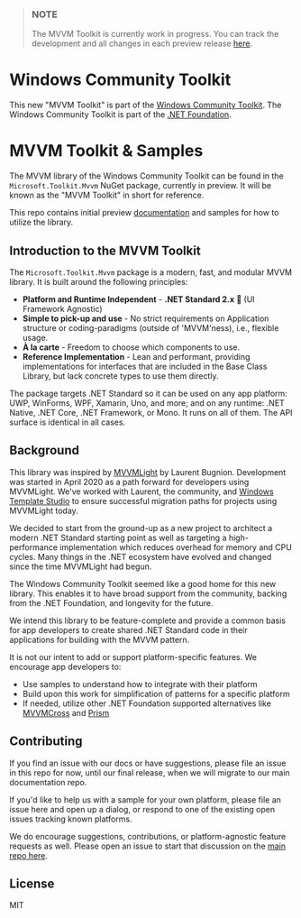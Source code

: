 > ### NOTE
> The MVVM Toolkit is currently work in progress. You can track the development and all changes in each preview release [here](https://github.com/windows-toolkit/WindowsCommunityToolkit/issues/3428).

# Windows Community Toolkit
This new "MVVM Toolkit" is part of the [Windows Community Toolkit](https://aka.ms/wct). The Windows Community Toolkit is part of the [.NET Foundation](https://dotnetfoundation.org/).

# MVVM Toolkit & Samples

The MVVM library of the Windows Community Toolkit can be found in the `Microsoft.Toolkit.Mvvm` NuGet package, currently in preview. It will be known as the "MVVM Toolkit" in short for reference.

This repo contains initial preview [documentation](docs/mvvm/Introduction.md) and samples for how to utilize the library.

## Introduction to the MVVM Toolkit

The `Microsoft.Toolkit.Mvvm` package is a modern, fast, and modular MVVM library. It is built around the following principles:

- **Platform and Runtime Independent** - **.NET Standard 2.x** 🚀 (UI Framework Agnostic)
- **Simple to pick-up and use** - No strict requirements on Application structure or coding-paradigms (outside of 'MVVM'ness), i.e., flexible usage.
- **À la carte** - Freedom to choose which components to use.
- **Reference Implementation** - Lean and performant, providing implementations for interfaces that are included in the Base Class Library, but lack concrete types to use them directly.

The package targets .NET Standard so it can be used on any app platform: UWP, WinForms, WPF, Xamarin, Uno, and more; and on any runtime: .NET Native, .NET Core, .NET Framework, or Mono. It runs on all of them. The API surface is identical in all cases.

## Background
This library was inspired by [MVVMLight](https://www.mvvmlight.net/) by Laurent Bugnion. Development was started in April 2020 as a path forward for developers using MVVMLight. We've worked with Laurent, the community, and [Windows Template Studio](https://aka.ms/wts) to ensure successful migration paths for projects using MVVMLight today.

We decided to start from the ground-up as a new project to architect a modern .NET Standard starting point as well as targeting a high-performance implementation which reduces overhead for memory and CPU cycles. Many things in the .NET ecosystem have evolved and changed since the time MVVMLight had begun.

The Windows Community Toolkit seemed like a good home for this new library. This enables it to have broad support from the community, backing from the .NET Foundation, and longevity for the future.

We intend this library to be feature-complete and provide a common basis for app developers to create shared .NET Standard code in their applications for building with the MVVM pattern.

It is not our intent to add or support platform-specific features. We encourage app developers to:

- Use samples to understand how to integrate with their platform
- Build upon this work for simplification of patterns for a specific platform
- If needed, utilize other .NET Foundation supported alternatives like [MVVMCross](https://www.mvvmcross.com/) and [Prism](https://prismlibrary.com/)

## Contributing

If you find an issue with our docs or have suggestions, please file an issue in this repo for now, until our final release, when we will migrate to our main documentation repo.

If you'd like to help us with a sample for your own platform, please file an issue here and open up a dialog, or respond to one of the existing open issues tracking known platforms.

We do encourage suggestions, contributions, or platform-agnostic feature requests as well. Please open an issue to start that discussion on the [main repo here](https://github.com/windows-toolkit/WindowsCommunityToolkit).

## License

MIT
